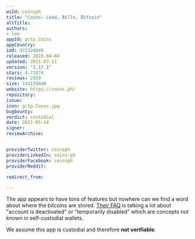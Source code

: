 ```yaml
---
wsId: coinsph
title: "Coins– Load, Bills, Bitcoin"
altTitle: 
authors:
- leo
appId: gctp.Coins
appCountry: 
idd: 972324049
released: 2015-04-04
updated: 2021-07-21
version: "2.17.1"
stars: 4.71874
reviews: 2919
size: 143139840
website: https://coins.ph/
repository: 
issue: 
icon: gctp.Coins.jpg
bugbounty: 
verdict: custodial
date: 2021-05-14
signer: 
reviewArchive:


providerTwitter: coinsph
providerLinkedIn: coins-ph
providerFacebook: coinsph
providerReddit: 

redirect_from:

---
```


The app appears to have tons of features but nowhere can we find a word about
where the bitcoins are stored.
[Their FAQ](https://support.coins.ph/hc/en-us/categories/202504637-Safety-Security)
is talking a lot about "account is deactivated" or "temporarily disabled" which
are concepts not known in self-custodial wallets.

We assume this app is custodial and therefore **not verifiable**.